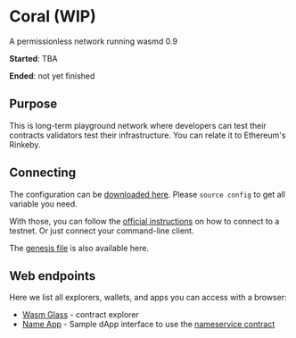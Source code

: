 # Coral (WIP)

A permissionless network running wasmd 0.9

**Started**: TBA

**Ended**: not yet finished

## Purpose

This is long-term playground network where developers can test their contracts validators test their infrastructure. 
You can relate it to Ethereum's Rinkeby.

## Connecting

The configuration can be [downloaded here](./config).
Please `source config` to get all variable you need.

With those, you can follow the
[official instructions](https://docs.cosmwasm.com/testnets/testnets.html)
 on how to connect to a testnet.
Or just connect your command-line client.

The [genesis file](./genesis.json) is also available here.

## Web endpoints

Here we list all explorers, wallets, and apps you can access with a browser:

* [Wasm Glass](https://demonet.wasm.glass) - contract explorer
* [Name App](https://cosmwasm.github.io/name-app/) - Sample dApp interface to use the 
  [nameservice contract](https://github.com/CosmWasm/cosmwasm-examples/tree/nameservice-0.5.2/nameservice) 